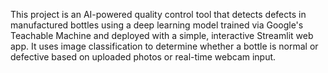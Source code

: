 This project is an AI-powered quality control tool that detects defects in manufactured bottles using a deep learning model trained via Google's Teachable Machine and deployed with a simple, interactive Streamlit web app. It uses image classification to determine whether a bottle is normal or defective based on uploaded photos or real-time webcam input.
